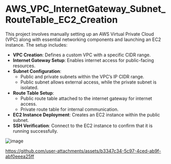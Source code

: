 # AWS_VPC_InternetGateway_Subnet_RouteTable_EC2_Creation

This project involves manually setting up an AWS Virtual Private Cloud (VPC) along with essential networking components and launching an EC2 instance. The setup includes:  

- **VPC Creation**: Defines a custom VPC with a specific CIDR range.  
- **Internet Gateway Setup**: Enables internet access for public-facing resources.  
- **Subnet Configuration**:  
  - Public and private subnets within the VPC’s IP CIDR range.  
  - Public subnet allows external access, while the private subnet is isolated.  
- **Route Table Setup**:  
  - Public route table attached to the internet gateway for internet access.  
  - Private route table for internal communication.  
- **EC2 Instance Deployment**: Creates an EC2 instance within the public subnet.  
- **SSH Verification**: Connect to the EC2 instance to confirm that it is running successfully.  

![image](https://github.com/user-attachments/assets/10a16f9f-853c-4f00-8fdf-25994fc22478)

https://github.com/user-attachments/assets/b3347c34-5c97-4ced-ab9f-abf0eeea25ff


